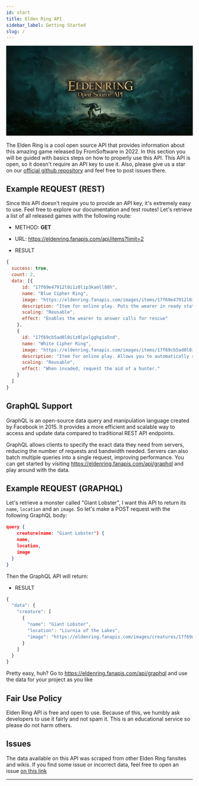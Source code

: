 ```yaml
---
id: start
title: Elden Ring API
sidebar_label: Getting Started
slug: /
---
```


![Elden Ring Hero](../static/img/eldenring-hero.jpg)

The Elden Ring is a cool open source API that provides information about this amazing game released by FromSoftware in 2022. In this section you will be guided with basics steps on how to properly use this API. This API is open, so it doesn't require an API key to use it. Also, please give us a star on our [official github repository](http://www.github.com/deliton/eldenring-api) and feel free to post issues there.

## Example REQUEST (REST)

Since this API doesn't require you to provide an API key, it's extremely easy to use. Feel free to explore our documentation and test routes! Let's retrieve a list of all released games with the following route:

- METHOD: **GET**
- URL: https://eldenring.fanapis.com/api/items?limit=2

- RESULT

```javascript
{
  success: true,
  count: 2,
  data: [{
      id: "17f69e47912l0i1z0lip3kamll88h",
      name: "Blue Cipher Ring",
      image: "https://eldenring.fanapis.com/images/items/17f69e47912l0i1z0lip3kamll88h.png",
      description: "Item for online play. Puts the wearer in ready state to answer should someone in another world call for rescue. You will be summoned to their world as a hunter. When summoned to rescue another player, your objective will be to defeat the invader.",
      scaling: "Reusable",
      effect: "Enables the wearer to answer calls for rescue"
    },
    {
      id: "17f69cb5ad0l0i1z0lpxlgghg1a5nd",
      name: "White Cipher Ring",
      image: "https://eldenring.fanapis.com/images/items/17f69cb5ad0l0i1z0lpxlgghg1a5nd.png",
      description: "Item for online play. Allows you to automatically request for a hunter from another world to come to your rescue when your world is invaded. (You may be unable to summon rescuers under certain circumstances). A lost mystic code, enchanted to take the form of a ring. One of the fetishes said to have been bestowed by the Two Fingers.",
      scaling: "Reusable",
      effect: "When invaded, request the aid of a hunter."
    }
  ]
}
```

## GraphQL Support

GraphQL is an open-source data query and manipulation language created by Facebook in 2015. It provides a more efficient and scalable way to access and update data compared to traditional REST API endpoints.

GraphQL allows clients to specify the exact data they need from servers, reducing the number of requests and bandwidth needed. Servers can also batch multiple queries into a single request, improving performance. You can get started by visiting https://eldenring.fanapis.com/api/graphql and play around with the data.

## Example REQUEST (GRAPHQL)

Let's retrieve a monster called "Giant Lobster", I want this API to return its `name`, `location` and an `image`. So let's make a POST request with the following GraphQL body:

```json
query {
	creature(name: "Giant Lobster") {
    name,
    location,
    image
  }
}
```

Then the GraphQL API will return:

- RESULT

```javascript
{
  "data": {
    "creature": [
      {
        "name": "Giant Lobster",
        "location": "Liurnia of the Lakes",
        "image": "https://eldenring.fanapis.com/images/creatures/17f69d7f00al0i6ytxittgv1hoa7vg.png"
      }
    ]
  }
}
```

Pretty easy, huh? Go to https://eldenring.fanapis.com/api/graphql and use the data for your project as you like

## Fair Use Policy

Elden Ring API is free and open to use. Because of this, we humbly ask developers to use it fairly and not spam it. This is an educational service so please do not harm others.

## Issues

The data available on this API was scraped from other Elden Ring fansites and wikis. If you find some issue or incorrect data, feel free to open an issue [on this link](https://github.com/deliton/eldenring-api/issues/new)


---
